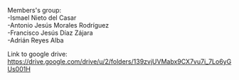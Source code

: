 

Members's group:<br />
-Ismael Nieto del Casar<br />
-Antonio Jesús Morales Rodríguez<br />
-Francisco Jesús Díaz Zájara<br />
-Adrián Reyes Alba<br />

Link to google drive: https://drive.google.com/drive/u/2/folders/139zvjUVMabx9CX7vu7i_7Lo6yGUs001H <br />

